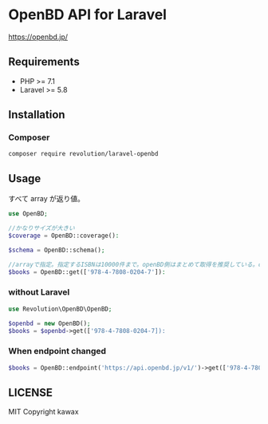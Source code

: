 # OpenBD API for Laravel

https://openbd.jp/

## Requirements
- PHP >= 7.1
- Laravel >= 5.8

## Installation

### Composer
```
composer require revolution/laravel-openbd
```

## Usage

すべて array が返り値。

```php
use OpenBD;

//かなりサイズが大きい
$coverage = OpenBD::coverage():

$schema = OpenBD::schema();

//arrayで指定。指定するISBNは10000件まで。openBD側はまとめて取得を推奨している。openBDサイトの配布資料を読んだほうがいい。
$books = OpenBD::get(['978-4-7808-0204-7']):
```

### without Laravel
```php
use Revolution\OpenBD\OpenBD;

$openbd = new OpenBD();
$books = $openbd->get(['978-4-7808-0204-7]):
```

### When endpoint changed
```php
$books = OpenBD::endpoint('https://api.openbd.jp/v1/')->get(['978-4-7808-0204-7]):
```

## LICENSE
MIT
Copyright kawax
